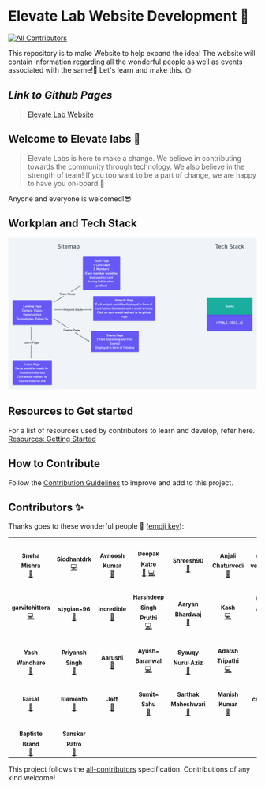 # Elevate Lab Website Development 🌸
<!-- ALL-CONTRIBUTORS-BADGE:START - Do not remove or modify this section -->
[![All Contributors](https://img.shields.io/badge/all_contributors-29-orange.svg?style=flat-square)](#contributors-)
<!-- ALL-CONTRIBUTORS-BADGE:END -->


This repository is to make Website to help expand the idea!
The website will contain information regarding all the wonderful people as well as events associated with the same!🌟
Let's learn and make this. 🌞

## _**Link to Github Pages**_
>[Elevate Lab Website](https://elevate-lab.github.io/elevate-lab-website/)

## Welcome to Elevate labs 🚀

> Elevate Labs is here to make a change. We believe in contributing towards the community through technology.
 We also believe in the strength of team! If you too want to be a part of change, we are happy to have you on-board 🥳

 Anyone and everyone is welcomed!:sunglasses:
 
## Workplan and Tech Stack

![Sitemap_Tech_Stack](assets/images/elevate-lab-website.png)


## Resources to Get started

For a list of resources used by contributors to learn and develop, refer here. [Resources: Getting Started](./Issue_Resource_Template.md)

## How to Contribute

Follow the [Contribution Guidelines](https://github.com/Elevate-Lab/elevate-lab-website/blob/main/How%20To%20Contribute.md) to improve and add to this project.


## Contributors ✨

Thanks goes to these wonderful people 💜 ([emoji key](https://allcontributors.org/docs/en/emoji-key)):

<!-- ALL-CONTRIBUTORS-LIST:START - Do not remove or modify this section -->
<!-- prettier-ignore-start -->
<!-- markdownlint-disable -->
<table>
  <tr>
    <td align="center"><a href="https://github.com/Tlazypanda"><img src="https://avatars0.githubusercontent.com/u/33183263?v=4" width="100px;" alt=""/><br /><sub><b>Sneha Mishra</b></sub></a><br /><a href="#maintenance-Tlazypanda" title="Maintenance">🚧</a></td>
    <td align="center"><a href="https://www.linkedin.com/in/siddhant-khobragade-582a76174/"><img src="https://avatars3.githubusercontent.com/u/58393179?v=4" width="100px;" alt=""/><br /><sub><b>Siddhantdrk</b></sub></a><br /><a href="https://github.com/Elevate-Lab/elevate-lab-website/commits?author=siddhantdrk" title="Code">💻</a></td>
    <td align="center"><a href="https://cybertron-avneesh.github.io/My-Website/"><img src="https://avatars3.githubusercontent.com/u/54072374?v=4" width="100px;" alt=""/><br /><sub><b>Avneesh Kumar</b></sub></a><br /><a href="https://github.com/Elevate-Lab/elevate-lab-website/commits?author=Cybertron-Avneesh" title="Documentation">📖</a></td>
    <td align="center"><a href="https://github.com/deepakDOTexe"><img src="https://avatars2.githubusercontent.com/u/46655706?v=4" width="100px;" alt=""/><br /><sub><b>Deepak Katre</b></sub></a><br /><a href="#maintenance-deepakDOTexe" title="Maintenance">🚧</a> <a href="https://github.com/Elevate-Lab/elevate-lab-website/commits?author=deepakDOTexe" title="Code">💻</a></td>
    <td align="center"><a href="https://github.com/Shreesh90"><img src="https://avatars1.githubusercontent.com/u/6941016?v=4" width="100px;" alt=""/><br /><sub><b>Shreesh90</b></sub></a><br /><a href="https://github.com/Elevate-Lab/elevate-lab-website/commits?author=Shreesh90" title="Documentation">📖</a></td>
    <td align="center"><a href="https://github.com/IC1101Virgo"><img src="https://avatars1.githubusercontent.com/u/59052808?v=4" width="100px;" alt=""/><br /><sub><b>Anjali Chaturvedi</b></sub></a><br /><a href="https://github.com/Elevate-Lab/elevate-lab-website/commits?author=IC1101Virgo" title="Documentation">📖</a></td>
    <td align="center"><a href="https://github.com/cyber-venom003"><img src="https://avatars1.githubusercontent.com/u/58390399?v=4" width="100px;" alt=""/><br /><sub><b>cyber-venom003</b></sub></a><br /><a href="https://github.com/Elevate-Lab/elevate-lab-website/commits?author=cyber-venom003" title="Documentation">📖</a></td>
  </tr>
  <tr>
    <td align="center"><a href="https://www.hiration.com/dieu/personal-website/garvitchittora/"><img src="https://avatars0.githubusercontent.com/u/54021348?v=4" width="100px;" alt=""/><br /><sub><b>garvitchittora</b></sub></a><br /><a href="https://github.com/Elevate-Lab/elevate-lab-website/commits?author=garvitchittora" title="Code">💻</a></td>
    <td align="center"><a href="https://github.com/stygian-96"><img src="https://avatars2.githubusercontent.com/u/54054289?v=4" width="100px;" alt=""/><br /><sub><b>stygian-96</b></sub></a><br /><a href="#design-stygian-96" title="Design">🎨</a></td>
    <td align="center"><a href="https://github.com/Jyotika999"><img src="https://avatars0.githubusercontent.com/u/54600270?v=4" width="100px;" alt=""/><br /><sub><b>Incredible</b></sub></a><br /><a href="https://github.com/Elevate-Lab/elevate-lab-website/commits?author=Jyotika999" title="Documentation">📖</a></td>
    <td align="center"><a href="https://github.com/2802harsh"><img src="https://avatars0.githubusercontent.com/u/58396239?v=4" width="100px;" alt=""/><br /><sub><b>Harshdeep Singh Pruthi</b></sub></a><br /><a href="https://github.com/Elevate-Lab/elevate-lab-website/commits?author=2802harsh" title="Code">💻</a></td>
    <td align="center"><a href="https://github.com/uglyprincess"><img src="https://avatars2.githubusercontent.com/u/57333555?v=4" width="100px;" alt=""/><br /><sub><b>Aaryan Bhardwaj</b></sub></a><br /><a href="https://github.com/Elevate-Lab/elevate-lab-website/commits?author=uglyprincess" title="Documentation">📖</a></td>
    <td align="center"><a href="https://github.com/kashc11"><img src="https://avatars3.githubusercontent.com/u/63075125?v=4" width="100px;" alt=""/><br /><sub><b>Kash</b></sub></a><br /><a href="https://github.com/Elevate-Lab/elevate-lab-website/commits?author=kashc11" title="Code">💻</a></td>
    <td align="center"><a href="http://UsmanAhmadSaeed.me"><img src="https://avatars2.githubusercontent.com/u/20966983?v=4" width="100px;" alt=""/><br /><sub><b>Usman Ahmad Saeed</b></sub></a><br /><a href="https://github.com/Elevate-Lab/elevate-lab-website/commits?author=UsmanAhmadSaeed" title="Documentation">📖</a></td>
  </tr>
  <tr>
    <td align="center"><a href="https://password123-58f8c.web.app/"><img src="https://avatars2.githubusercontent.com/u/59123172?v=4" width="100px;" alt=""/><br /><sub><b>Yash Wandhare</b></sub></a><br /><a href="https://github.com/Elevate-Lab/elevate-lab-website/commits?author=Yash7818" title="Documentation">📖</a></td>
    <td align="center"><a href="https://github.com/Priyansh-09"><img src="https://avatars0.githubusercontent.com/u/55129015?v=4" width="100px;" alt=""/><br /><sub><b>Priyansh Singh</b></sub></a><br /><a href="https://github.com/Elevate-Lab/elevate-lab-website/commits?author=Priyansh-09" title="Documentation">📖</a></td>
    <td align="center"><a href="https://github.com/xxx32"><img src="https://avatars0.githubusercontent.com/u/58389098?v=4" width="100px;" alt=""/><br /><sub><b>Aarushi</b></sub></a><br /><a href="https://github.com/Elevate-Lab/elevate-lab-website/commits?author=xxx32" title="Documentation">📖</a></td>
    <td align="center"><a href="https://github.com/Ayush-Baranwal"><img src="https://avatars1.githubusercontent.com/u/58387808?v=4" width="100px;" alt=""/><br /><sub><b>Ayush-Baranwal</b></sub></a><br /><a href="https://github.com/Elevate-Lab/elevate-lab-website/commits?author=Ayush-Baranwal" title="Code">💻</a></td>
    <td align="center"><a href="http://jala.tech"><img src="https://avatars3.githubusercontent.com/u/3627108?v=4" width="100px;" alt=""/><br /><sub><b>Syauqy Nurul Aziz</b></sub></a><br /><a href="https://github.com/Elevate-Lab/elevate-lab-website/commits?author=syauqy" title="Documentation">📖</a></td>
    <td align="center"><a href="https://github.com/rush-tea"><img src="https://avatars2.githubusercontent.com/u/64785626?v=4" width="100px;" alt=""/><br /><sub><b>Adarsh Tripathi</b></sub></a><br /><a href="https://github.com/Elevate-Lab/elevate-lab-website/commits?author=rush-tea" title="Code">💻</a></td>
    <td align="center"><a href="https://github.com/hardikbajaj"><img src="https://avatars3.githubusercontent.com/u/58038410?v=4" width="100px;" alt=""/><br /><sub><b>Hardik Bajaj</b></sub></a><br /><a href="https://github.com/Elevate-Lab/elevate-lab-website/commits?author=hardikbajaj" title="Documentation">📖</a></td>
  </tr>
  <tr>
    <td align="center"><a href="https://github.com/l3g3ndf4i541"><img src="https://avatars0.githubusercontent.com/u/41689802?v=4" width="100px;" alt=""/><br /><sub><b>Faisal</b></sub></a><br /><a href="https://github.com/Elevate-Lab/elevate-lab-website/commits?author=l3g3ndf4i541" title="Documentation">📖</a></td>
    <td align="center"><a href="https://github.com/Elemento24"><img src="https://avatars3.githubusercontent.com/u/58396433?v=4" width="100px;" alt=""/><br /><sub><b>Elemento</b></sub></a><br /><a href="https://github.com/Elevate-Lab/elevate-lab-website/commits?author=Elemento24" title="Documentation">📖</a></td>
    <td align="center"><a href="https://github.com/jcombs0929"><img src="https://avatars3.githubusercontent.com/u/25256989?v=4" width="100px;" alt=""/><br /><sub><b>Jeff</b></sub></a><br /><a href="https://github.com/Elevate-Lab/elevate-lab-website/commits?author=jcombs0929" title="Documentation">📖</a></td>
    <td align="center"><a href="https://github.com/Sumit-Sahu"><img src="https://avatars1.githubusercontent.com/u/54719814?v=4" width="100px;" alt=""/><br /><sub><b>Sumit-Sahu</b></sub></a><br /><a href="https://github.com/Elevate-Lab/elevate-lab-website/commits?author=Sumit-Sahu" title="Documentation">📖</a></td>
    <td align="center"><a href="https://github.com/sarthakm21"><img src="https://avatars2.githubusercontent.com/u/58396189?v=4" width="100px;" alt=""/><br /><sub><b>Sarthak Maheshwari</b></sub></a><br /><a href="https://github.com/Elevate-Lab/elevate-lab-website/commits?author=sarthakm21" title="Documentation">📖</a></td>
    <td align="center"><a href="https://github.com/kumarmanish03"><img src="https://avatars0.githubusercontent.com/u/41566808?v=4" width="100px;" alt=""/><br /><sub><b>Manish Kumar</b></sub></a><br /><a href="https://github.com/Elevate-Lab/elevate-lab-website/commits?author=kumarmanish03" title="Documentation">📖</a></td>
    <td align="center"><a href="https://github.com/crazy548"><img src="https://avatars0.githubusercontent.com/u/58394893?v=4" width="100px;" alt=""/><br /><sub><b>crazy548</b></sub></a><br /><a href="https://github.com/Elevate-Lab/elevate-lab-website/commits?author=crazy548" title="Documentation">📖</a></td>
  </tr>
  <tr>
    <td align="center"><a href="https://github.com/baptistebrand"><img src="https://avatars3.githubusercontent.com/u/72191498?v=4" width="100px;" alt=""/><br /><sub><b>Baptiste Brand</b></sub></a><br /><a href="https://github.com/Elevate-Lab/elevate-lab-website/commits?author=baptistebrand" title="Documentation">📖</a></td>
    <td align="center"><a href="https://github.com/sanskar-p"><img src="https://avatars0.githubusercontent.com/u/54014518?v=4" width="100px;" alt=""/><br /><sub><b>Sanskar Patro</b></sub></a><br /><a href="https://github.com/Elevate-Lab/elevate-lab-website/commits?author=sanskar-p" title="Documentation">📖</a></td>
  </tr>
</table>

<!-- markdownlint-enable -->
<!-- prettier-ignore-end -->
<!-- ALL-CONTRIBUTORS-LIST:END -->

This project follows the [all-contributors](https://github.com/all-contributors/all-contributors) specification. Contributions of any kind welcome!
